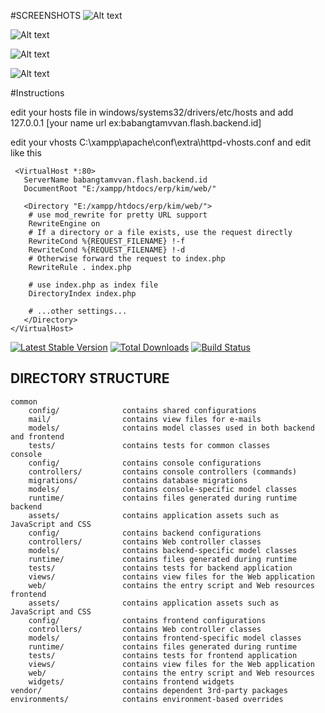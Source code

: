 
#SCREENSHOTS
![Alt text](https://bytebucket.org/shiken/crud/raw/201221a28eebd67dd58573d36e9f0e5698e7a438/screenshots%20crud/Capture.PNG?token=50834410f0f70f0e19fb1e8f0b9f89a1ea8db9df)

![Alt text](https://bytebucket.org/shiken/crud/raw/201221a28eebd67dd58573d36e9f0e5698e7a438/screenshots%20crud/4.PNG?token=e845295f2276a569be5e3f2f61ff76db9ec60163)

![Alt text](https://bytebucket.org/shiken/crud/raw/201221a28eebd67dd58573d36e9f0e5698e7a438/screenshots%20crud/3.PNG?token=8001f4ad91055188cc75f5914f1feda9022719cd)

![Alt text](https://bytebucket.org/shiken/crud/raw/201221a28eebd67dd58573d36e9f0e5698e7a438/screenshots%20crud/3.PNG?token=8001f4ad91055188cc75f5914f1feda9022719cd)


#Instructions 

edit your hosts file in windows/systems32/drivers/etc/hosts and add 127.0.0.1 [your name url ex:babangtamvvan.flash.backend.id]

edit your vhosts C:\xampp\apache\conf\extra\httpd-vhosts.conf
 and edit like this

```
 <VirtualHost *:80>
   ServerName babangtamvvan.flash.backend.id
   DocumentRoot "E:/xampp/htdocs/erp/kim/web/"

   <Directory "E:/xampp/htdocs/erp/kim/web/">
    # use mod_rewrite for pretty URL support
    RewriteEngine on
    # If a directory or a file exists, use the request directly
    RewriteCond %{REQUEST_FILENAME} !-f
    RewriteCond %{REQUEST_FILENAME} !-d
    # Otherwise forward the request to index.php
    RewriteRule . index.php

    # use index.php as index file
    DirectoryIndex index.php

    # ...other settings...
   </Directory>
</VirtualHost>
```

[![Latest Stable Version](https://img.shields.io/packagist/v/yiisoft/yii2-app-advanced.svg)](https://packagist.org/packages/yiisoft/yii2-app-advanced)
[![Total Downloads](https://img.shields.io/packagist/dt/yiisoft/yii2-app-advanced.svg)](https://packagist.org/packages/yiisoft/yii2-app-advanced)
[![Build Status](https://travis-ci.org/yiisoft/yii2-app-advanced.svg?branch=master)](https://travis-ci.org/yiisoft/yii2-app-advanced)

DIRECTORY STRUCTURE
-------------------

```
common
    config/              contains shared configurations
    mail/                contains view files for e-mails
    models/              contains model classes used in both backend and frontend
    tests/               contains tests for common classes    
console
    config/              contains console configurations
    controllers/         contains console controllers (commands)
    migrations/          contains database migrations
    models/              contains console-specific model classes
    runtime/             contains files generated during runtime
backend
    assets/              contains application assets such as JavaScript and CSS
    config/              contains backend configurations
    controllers/         contains Web controller classes
    models/              contains backend-specific model classes
    runtime/             contains files generated during runtime
    tests/               contains tests for backend application    
    views/               contains view files for the Web application
    web/                 contains the entry script and Web resources
frontend
    assets/              contains application assets such as JavaScript and CSS
    config/              contains frontend configurations
    controllers/         contains Web controller classes
    models/              contains frontend-specific model classes
    runtime/             contains files generated during runtime
    tests/               contains tests for frontend application
    views/               contains view files for the Web application
    web/                 contains the entry script and Web resources
    widgets/             contains frontend widgets
vendor/                  contains dependent 3rd-party packages
environments/            contains environment-based overrides
```
